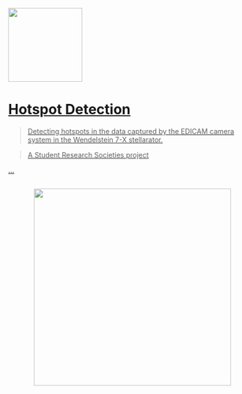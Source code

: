 <a href="https://www.energia.mta.hu/hu/content/fuzios-plazmafizika-laboratorium"><img src="https://www.energia.mta.hu/sites/default/files/ek_logo_0_0.png" height="150" />


# Hotspot Detection

> Detecting hotspots in the data captured by the EDICAM camera system in the Wendelstein 7-X stellarator.

> A Student Research Societies project



...
##
<p align="center">
  <img src="https://github.com/szmate00/hotspot_detection/blob/master/Hotspot%20Detection%20ROI/rois.png" height="400" />
